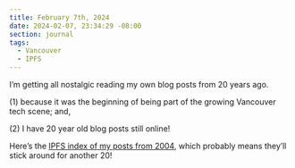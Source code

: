 ```yaml
---
title: February 7th, 2024
date: 2024-02-07, 23:34:29 -08:00
section: journal
tags:
  - Vancouver
  - IPFS
---
```

I’m getting all nostalgic reading my own blog posts from 20 years ago. 

(1) because it was the beginning of being part of the growing Vancouver tech scene; and,

(2) I have 20 year old blog posts still online!

Here’s the [IPFS index of my posts from 2004](https://2023.bmannconsulting.com/archive/2004/), which probably means they’ll stick around for another 20!